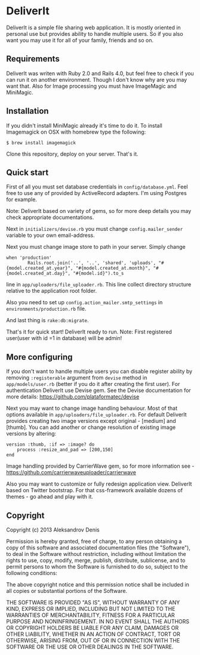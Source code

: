 # DeliverIt

DeliverIt is a simple file sharing web application. It is mostly oriented in personal use but provides ability to handle multiple users. So if you also want you may use it for all of your family, friends and so on.

## Requirements

DeliverIt was writen with Ruby 2.0 and Rails 4.0, but feel free to check if you can run it on another environment. Though I don't know why are you may want that.
Also for Image processing you must have ImageMagic and MiniMagic.

## Installation

If you didn't install MiniMagic already it's time to do it.
To install Imagemagick on OSX with homebrew type the following:
```
$ brew install imagemagick
```

Clone this repository, deploy on your server. That's it.

## Quick start

First of all you must set database credentials in `config/database.yml`. Feel free to use any of provided by ActiveRecord adapters. I'm using Postgres for example.

Note: DeliverIt based on variety of gems, so for more deep details you may check appropriate documentations.

Next in `initializers/devise.rb` you must change `config.mailer_sender` variable to your own email-address.

Next you must change image store to path in your server. Simply change
```
when 'production'
        Rails.root.join('..', '..', 'shared', 'uploads', "#{model.created_at.year}", "#{model.created_at.month}", "#{model.created_at.day}", "#{model.id}").to_s
```
line in `app/uploaders/file_uploader.rb`. This line collect directory structure relative to the application root folder.

Also you need to set up `config.action_mailer.smtp_settings` in `environments/production.rb` file.

And last thing is `rake:db:migrate`.

That's it for quick start! DeliverIt ready to run.
Note: First registered user(user with id =1 in database) will be admin!

## More configuring

If you don't want to handle multiple users you can disable register ability by removing `:registerable` argument from `devise` method in `app/models/user.rb` (better if you do it after creating the first user).
For authentication DeliverIt use Devise gem. See the Devise documentation for more details: https://github.com/plataformatec/devise

Next you may want to change image handling behaviour.
Most of that options available in `app/uploaders/file_uploader.rb`.
For default DeliverIt provides creating two image versions except original - [medium] and [thumb]. You can add another or change resolution of existing image versions by altering:
```
version :thumb, :if => :image? do
    process :resize_and_pad => [200,150]
end
```
Image handling provided by CarrierWave gem, so for more information see - https://github.com/carrierwaveuploader/carrierwave

Also you may want to customize or fully redesign application view.
DeliverIt based on Twitter bootstrap. For that css-framework available dozens of themes - go ahead and play with it.

## Copyright

Copyright (c) 2013 Aleksandrov Denis

Permission is hereby granted, free of charge, to any person obtaining
a copy of this software and associated documentation files (the
"Software"), to deal in the Software without restriction, including
without limitation the rights to use, copy, modify, merge, publish,
distribute, sublicense, and to
permit persons to whom the Software is furnished to do so, subject to
the following conditions:

The above copyright notice and this permission notice shall be
included in all copies or substantial portions of the Software.

THE SOFTWARE IS PROVIDED "AS IS", WITHOUT WARRANTY OF ANY KIND,
EXPRESS OR IMPLIED, INCLUDING BUT NOT LIMITED TO THE WARRANTIES OF
MERCHANTABILITY, FITNESS FOR A PARTICULAR PURPOSE AND
NONINFRINGEMENT. IN NO EVENT SHALL THE AUTHORS OR COPYRIGHT HOLDERS BE
LIABLE FOR ANY CLAIM, DAMAGES OR OTHER LIABILITY, WHETHER IN AN ACTION
OF CONTRACT, TORT OR OTHERWISE, ARISING FROM, OUT OF OR IN CONNECTION
WITH THE SOFTWARE OR THE USE OR OTHER DEALINGS IN THE SOFTWARE.

